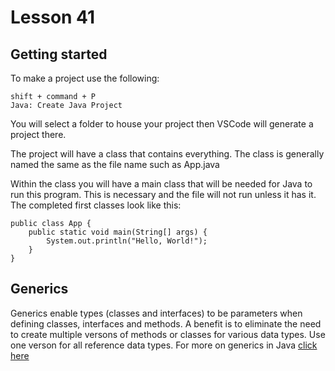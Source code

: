 # Lesson 41

## Getting started
To make a project use the following:

```
shift + command + P
Java: Create Java Project
```

You will select a folder to house your project then VSCode will generate a project there.

The project will have a class that contains everything. The class is generally named the same as the file name such as App.java

Within the class you will have a main class that will be needed for Java to run this program. This is necessary and the file will not run unless it has it. The completed first classes look like this:

```
public class App {
    public static void main(String[] args) {
        System.out.println("Hello, World!");
    }
}
```

## Generics
Generics enable types (classes and interfaces) to be parameters when defining classes, interfaces and methods. A benefit is to eliminate the need to create multiple versons of methods or classes for various data types. Use one verson for all reference data types. For more on generics in Java <a href="https://docs.oracle.com/javase/tutorial/java/generics/index.html">click here</a>
